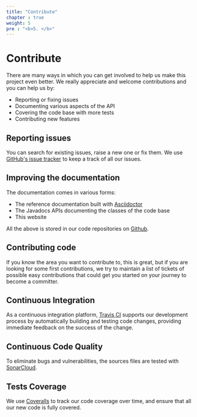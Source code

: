 ```yaml
---
title: "Contribute"
chapter : true
weight: 5
pre : "<b>5. </b>"
---
```


# Contribute

There are many ways in which you can get involved to help us make this project even better. We really appreciate and welcome contributions and you can help us by:

* Reporting or fixing issues
* Documenting various aspects of the API
* Covering the code base with more tests
* Contributing new features

## Reporting issues

You can search for existing issues, raise a new one or fix them. We use [GitHub's issue tracker](https://github.com/GServlet/gservlet-api/issues) to keep a track of all our issues.

## Improving the documentation

The documentation comes in various forms:

* The reference documentation built with [Asciidoctor](http://asciidoctor.org/)
* The Javadocs APIs documenting the classes of the code base
* This website

All the above is stored in our code repositories on [Github](https://github.com/GServlet).

## Contributing code

If you know the area you want to contribute to, this is great, but if you are looking for some first contributions, we try to maintain a list of tickets of possible easy contributions that could get you started on your journey to become a committer. 

## Continuous Integration
As a continuous integration platform, [Travis CI](https://travis-ci.com/GServlet/gservlet-api) supports our development process by automatically building and testing code changes, providing immediate feedback on the success of the change.

## Continuous Code Quality
To eliminate bugs and vulnerabilities, the sources files are tested with [SonarCloud](https://sonarcloud.io/dashboard?id=GServlet_gservlet-api).

## Tests Coverage
We use [Coveralls](https://coveralls.io/github/GServlet/gservlet-api) to track our code coverage over time, and ensure that all our new code is fully covered.


